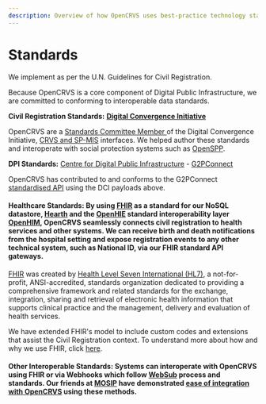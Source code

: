 ```yaml
---
description: Overview of how OpenCRVS uses best-practice technology standards
---
```


# Standards

We implement as per the U.N. Guidelines for Civil Registration.

Because OpenCRVS is a core component of Digital Public Infrastructure, we are committed to conforming to interoperable data standards.

**Civil Registration Standards:** [**Digital Convergence Initiative**](https://spdci.org/events/crvs-and-sp-mis-standards-released-v1-0-0/)

OpenCRVS are a [Standards Committee Member ](https://standards.spdci.org/standards/v/crvs-v1.0-1/resources/standards-committee)of the Digital Convergence Initiative, [CRVS and SP-MIS](https://standards.spdci.org/standards/v/crvs-v1.0-1/crvs/crvs-with-sp-mis-standards) interfaces.  We helped author these standards and interoperate with social protection systems such as [OpenSPP](https://openspp.org/).

**DPI Standards:** [Centre for Digital Public Infrastructure](https://cdpi.dev/) - [G2PConnect](https://g2pconnect.global/)

OpenCRVS has contributed to and conforms to the G2PConnect [standardised API](https://github.com/opencrvs/dci-crvs-api) using the DCI payloads above.

#### Healthcare Standards:   By using [FHIR](https://hl7.org/FHIR/) as a standard for our NoSQL datastore, [Hearth](https://github.com/jembi/hearth) and the [OpenHIE](https://ohie.org/) standard interoperability layer [OpenHIM](http://openhim.org/), OpenCRVS seamlessly connects civil registration to health services and other systems. We can receive birth and death notifications from the hospital setting and expose registration events to any other technical system, such as National ID, via our FHIR standard API gateways.

[FHIR](https://hl7.org/FHIR/) was created by [Health Level Seven International (HL7)](http://hl7.org/), a not-for-profit, ANSI-accredited, standards organization dedicated to providing a comprehensive framework and related standards for the exchange, integration, sharing and retrieval of electronic health information that supports clinical practice and the management, delivery and evaluation of health services.

We have extended FHIR's model to include custom codes and extensions that assist the Civil Registration context.  To understand more about how and why we use FHIR, click [here](fhir-documents/).

#### **Other Interoperable Standards:** Systems can interoperate with OpenCRVS using FHIR or via Webhooks which follow [WebSub](https://www.w3.org/TR/websub/) process and standards. Our friends at [MOSIP](https://mosip.io/) have demonstrated [ease of integration with OpenCRVS](https://docs.mosip.io/1.2.0/integrations/mosip-opencrvs-integration) using these methods.

####
